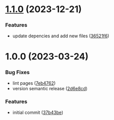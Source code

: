 # [1.1.0](https://github.com/alxUI/boilerplate-next/compare/v1.0.0...v1.1.0) (2023-12-21)


### Features

* update depencies and add new files ([36521f6](https://github.com/alxUI/boilerplate-next/commit/36521f6ee03fb3a0a4cf950ee0ab9eeb10ca85fa))

# 1.0.0 (2023-03-24)


### Bug Fixes

* lint pages ([7eb4762](https://github.com/alxUI/boilerplate-next/commit/7eb4762bd901c0a4cd41d9bbe701db1bef1087ce))
* version semantic release ([2d6e8cd](https://github.com/alxUI/boilerplate-next/commit/2d6e8cd14c52e344441b5c7fa7e36df040296987))


### Features

* initial commit ([37b43be](https://github.com/alxUI/boilerplate-next/commit/37b43be43cc4b3deaed46f2cbe369586f8db98ab))

